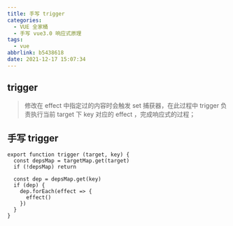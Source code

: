 ```yaml
---
title: 手写 trigger
categories:
  - VUE 全家桶
  - 手写 vue3.0 响应式原理
tags:
  - vue
abbrlink: b5438618
date: 2021-12-17 15:07:34
---
```


## trigger
>修改在 effect 中指定过的内容时会触发 set 捕获器，在此过程中 trigger 负责执行当前 target 下 key 对应的 effect ，完成响应式的过程；

## 手写 trigger
```JS
export function trigger (target, key) {
  const depsMap = targetMap.get(target)
  if (!depsMap) return

  const dep = depsMap.get(key)
  if (dep) {
    dep.forEach(effect => {
      effect()
    })
  }
}
```